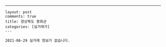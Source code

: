 ---
    layout: post
    comments: true
    title: 경상북도 봉화군
    categories: [실거래가]
    ---

    2021-06-29 실거래 정보가 없습니다.

    